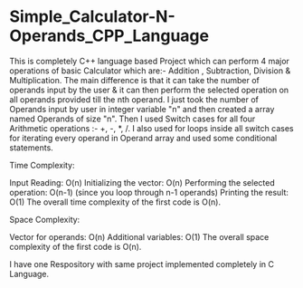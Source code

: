 # Simple_Calculator-N-Operands_CPP_Language
This is completely C++ language based Project which can perform 4 major operations of basic Calculator which are:- Addition , Subtraction, Division &amp; Multiplication.
The main difference is that it can take the number of operands input by the user &amp; it can then perform the selected operation on all operands provided till the nth
operand. I just took the number of Operands input by user in integer variable "n" and then created a array named Operands of size "n". Then I used Switch cases for all
four Arithmetic operations :- +, -, *, /. I also used for loops inside all switch cases for iterating every operand in Operand array and used some conditional statements.

Time Complexity:

Input Reading: O(n)
Initializing the vector: O(n)
Performing the selected operation: O(n-1) (since you loop through n-1 operands)
Printing the result: O(1)
The overall time complexity of the first code is O(n).

Space Complexity:

Vector for operands: O(n)
Additional variables: O(1)
The overall space complexity of the first code is O(n).


I have one Respository with same project implemented completely in C Language.
